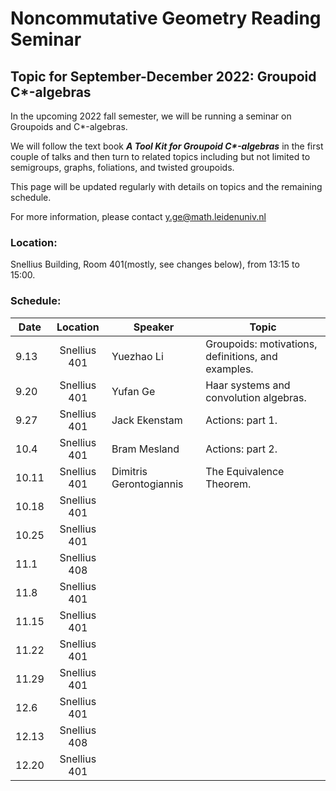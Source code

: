 # Noncommutative Geometry Reading Seminar
## Topic for September-December 2022: Groupoid C*-algebras

In the upcoming 2022 fall semester, we will be running a seminar on Groupoids and C*-algebras. 

We will follow the text book ___A Tool Kit for Groupoid C*-algebras___ in the first couple of talks and then turn to related topics including but not limited to semigroups, graphs, foliations, and twisted groupoids. 

This page will be updated regularly with details on topics and the remaining schedule.

<!-- You can use the [editor on GitHub](https://github.com/Sherlock3711/Groupoid-C--algebras/edit/gh-pages/index.md) to maintain and preview the content for your website in Markdown files. -->

<!-- Whenever you commit to this repository, GitHub Pages will run [Jekyll](https://jekyllrb.com/) to rebuild the pages in your site, from the content in your Markdown files. -->

For more information, please contact y.ge@math.leidenuniv.nl

### Location:
Snellius Building, Room 401(mostly, see changes below), from 13:15 to 15:00.

### Schedule:

|  Date   | Location | Speaker  |  Topic |
|  ---  | :----------:  | ----  | -------- |
| 9.13  | Snellius 401| Yuezhao Li | Groupoids: motivations, definitions, and examples. |
| 9.20  | Snellius 401| Yufan Ge |  Haar systems and convolution algebras. |
| 9.27  | Snellius 401| Jack Ekenstam | Actions: part 1. |
| 10.4  | Snellius 401| Bram Mesland | Actions: part 2. |
| 10.11 | Snellius 401| Dimitris Gerontogiannis | The Equivalence Theorem.|
| 10.18 | Snellius 401|  |  |
| 10.25 | Snellius 401|  |  |
| 11.1 | Snellius 408|  |  |
| 11.8 | Snellius 401|  |  |
| 11.15 | Snellius 401|  |  |
| 11.22 | Snellius 401|  |  |
| 11.29 | Snellius 401|  |  |
| 12.6 | Snellius 401|  |  |
| 12.13 | Snellius 408|  |  |
| 12.20 | Snellius 401|  |  |

